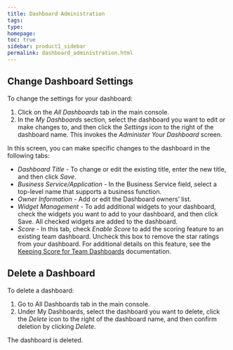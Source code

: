 ```yaml
---
title: Dashboard Administration
tags: 
type: 
homepage: 
toc: true
sidebar: product1_sidebar
permalink: dashboard_administration.html
---
```


## Change Dashboard Settings

To change the settings for your dashboard:

1.	Click on the *All Dashboards* tab in the main console. 
2.	In the *My Dashboards* section, select the dashboard you want to edit or make changes to, and then click the *Settings* icon to the right of the dashboard name. This invokes the *Administer Your Dashboard* screen. 

In this screen, you can make specific changes to the dashboard in the following tabs:
  -	*Dashboard Title* -  To change or edit the existing title, enter the new title, and then click *Save*.
  -	*Business Service/Application* - In the Business Service field, select a top-level name that supports a business function.
  -	*Owner Information* - Add or edit the Dashboard owners’ list.
  - *Widget Management* - To add additional widgets to your dashboard, check the widgets you want to add to your dashboard, and then click Save. All checked widgets are added to the dashboard.
  - *Score* - In this tab, check *Enable Score* to add the scoring feature to an existing team dashboard. Uncheck this box to remove the star ratings from your dashboard. For additional details on this feature, see the [Keeping Score for Team Dashboards](keeping_score.md) documentation.
  
## Delete a Dashboard

To delete a dashboard:

1.	Go to All Dashboards tab in the main console. 
2.	Under My Dashboards, select the dashboard you want to delete, click the *Delete* icon to the right of the dashboard name, and then confirm deletion by clicking *Delete*.  
 
The dashboard is deleted.

